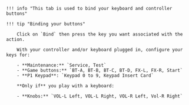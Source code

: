     !!! info "This tab is used to bind your keyboard and controller buttons"

    !!! tip "Binding your buttons" 

        Click on `Bind` then press the key you want associated with the action.

        With your controller and/or keyboard plugged in, configure your keys for:  

        - **Maintenance:** `Service, Test`
        - **Game buttons:** `BT-A, BT-B, BT-C, BT-D, FX-L, FX-R, Start`
        - **P1 Keypad**: `Keypad 0 to 9, Keypad Insert Card` 

        **Only if** you play with a keyboard:

        - **Knobs:** `VOL-L Left, VOL-L Right, VOL-R Left, Vol-R Right`